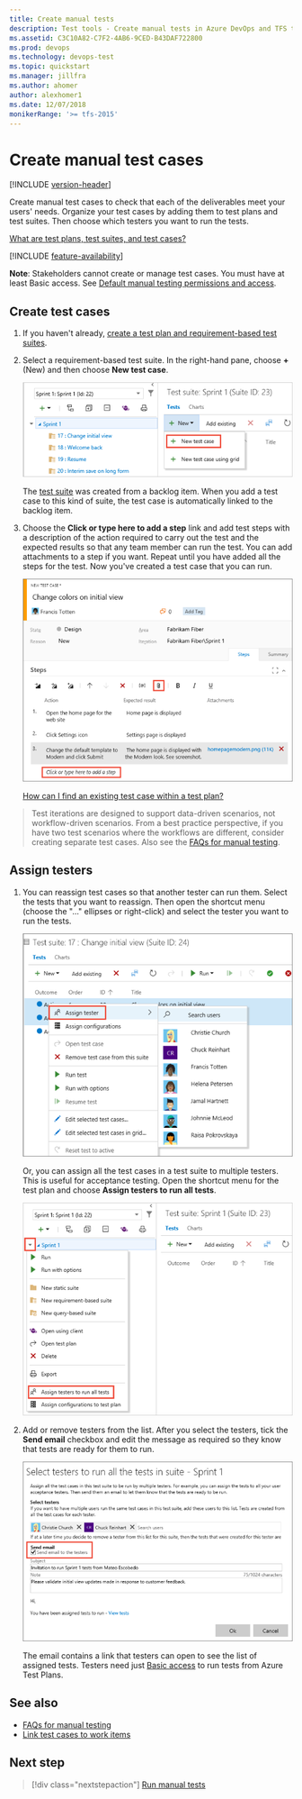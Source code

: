 ```yaml
---
title: Create manual tests
description: Test tools - Create manual tests in Azure DevOps and TFS to make sure each of the deliverables meets your users needs
ms.assetid: C3C10A82-C7F2-4AB6-9CED-B43DAF722800
ms.prod: devops
ms.technology: devops-test
ms.topic: quickstart
ms.manager: jillfra
ms.author: ahomer
author: alexhomer1
ms.date: 12/07/2018
monikerRange: '>= tfs-2015'
---
```


# Create manual test cases

[!INCLUDE [version-header](_shared/version-header.md)] 

<a name="test-cases"></a>
Create manual test cases to check that each of the deliverables 
meet your users' needs. Organize your test cases by adding them
to test plans and test suites. Then choose which testers you want to run 
the tests.

[What are test plans, test suites, and test cases?](create-a-test-plan.md#testplans)

[!INCLUDE [feature-availability](_shared/feature-availability.md)] 

**Note**: Stakeholders cannot create or manage test cases. You must have at least Basic access.
See [Default manual testing permissions and access](manual-test-permissions.md).

<a name="createcase"></a>
## Create test cases

1. If you haven't already, 
   [create a test plan and requirement-based test suites](create-a-test-plan.md).

1. Select a requirement-based test suite. In the right-hand pane, choose **+** (New)
   and then choose **New test case**.

   ![Selecting the test suite for a backlog item and adding a new test case](_img/create-test-cases/CreateTest_1.png)

   The [test suite](create-a-test-plan.md) was created from a backlog item. 
   When you add a test case to this kind of suite, the test case is 
   automatically linked to the backlog item.

1. Choose the **Click or type here to add a step** link and add test steps
   with a description of the action required to carry out the test and the
   expected results so that any team member can run the test.
   You can add attachments to a step if you want. Repeat until you have added
   all the steps for the test. Now you've created a test case that you can run.

   ![Creating the steps for a new manual test case](_img/create-test-cases/CreateTest_3.png)

   [How can I find an existing test case within a test plan?](create-a-test-plan.md#findplan)
   
> Test iterations are designed to support data-driven scenarios, not workflow-driven scenarios.
  From a best practice perspective, if you have two test scenarios where the workflows are
  different, consider creating separate test cases. Also see the [FAQs for manual testing](reference-qa.md#testcases).

<a name="assigncase"></a>
## Assign testers

1. You can reassign test cases so that another tester can 
   run them. Select the tests that you want to reassign. Then 
   open the shortcut menu (choose the "..." ellipses or right-click) 
   and select the tester you want to run the tests.

   ![Reassigning tests to a different tester](_img/create-test-cases/AssignTester.png)

   Or, you can assign all the test cases in a test suite to multiple testers. 
   This is useful for acceptance testing. Open the shortcut menu for the test plan
   and choose **Assign testers to run all tests**. 
   
   ![Assigning testers to run all tests](_img/create-test-cases/AssignMultipleTesters.png)

1. Add or remove testers from the list. After you select the testers, tick the **Send email**
   checkbox and edit the message as required so they know that tests are ready for them to run.

   ![Send emails to testers](_img/create-test-cases/AssignMultipleTestersEmail.png)

   The email contains a link that testers can open to see the list of assigned tests.
   Testers need just [Basic access](https://visualstudio.microsoft.com/products/visual-studio-online-Basic-vs)
   to run tests from Azure Test Plans.

## See also

* [FAQs for manual testing](reference-qa.md#testcases)
* [Link test cases to work items](../boards/queries/link-work-items-support-traceability.md)

##  Next step

> [!div class="nextstepaction"]
> [Run manual tests](run-manual-tests.md)
